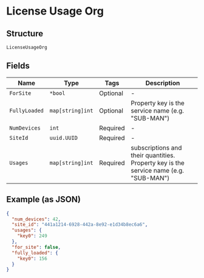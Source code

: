 
# License Usage Org

## Structure

`LicenseUsageOrg`

## Fields

| Name | Type | Tags | Description |
|  --- | --- | --- | --- |
| `ForSite` | `*bool` | Optional | - |
| `FullyLoaded` | `map[string]int` | Optional | Property key is the service name (e.g. "SUB-MAN") |
| `NumDevices` | `int` | Required | - |
| `SiteId` | `uuid.UUID` | Required | - |
| `Usages` | `map[string]int` | Required | subscriptions and their quantities. Property key is the service name (e.g. "SUB-MAN") |

## Example (as JSON)

```json
{
  "num_devices": 42,
  "site_id": "441a1214-6928-442a-8e92-e1d34b8ec6a6",
  "usages": {
    "key0": 249
  },
  "for_site": false,
  "fully_loaded": {
    "key0": 156
  }
}
```

